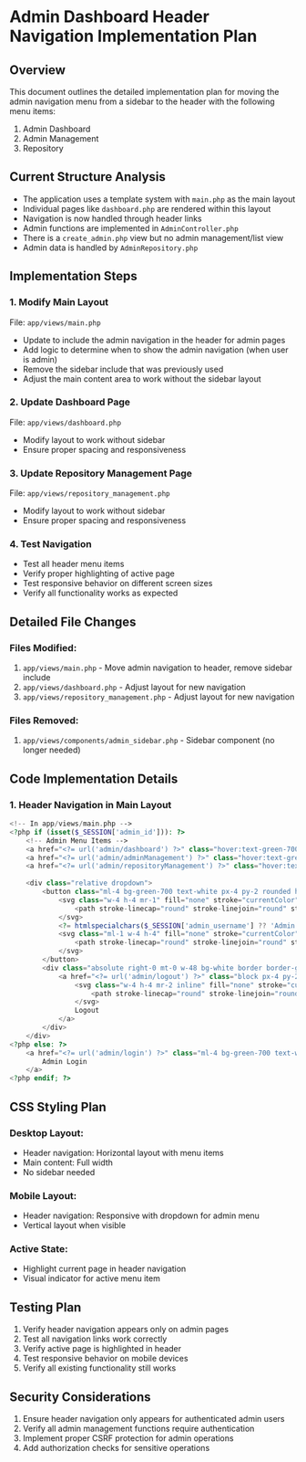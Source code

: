 # Admin Dashboard Header Navigation Implementation Plan

## Overview
This document outlines the detailed implementation plan for moving the admin navigation menu from a sidebar to the header with the following menu items:
1. Admin Dashboard
2. Admin Management
3. Repository

## Current Structure Analysis
- The application uses a template system with `main.php` as the main layout
- Individual pages like `dashboard.php` are rendered within this layout
- Navigation is now handled through header links
- Admin functions are implemented in `AdminController.php`
- There is a `create_admin.php` view but no admin management/list view
- Admin data is handled by `AdminRepository.php`

## Implementation Steps

### 1. Modify Main Layout
File: `app/views/main.php`
- Update to include the admin navigation in the header for admin pages
- Add logic to determine when to show the admin navigation (when user is admin)
- Remove the sidebar include that was previously used
- Adjust the main content area to work without the sidebar layout

### 2. Update Dashboard Page
File: `app/views/dashboard.php`
- Modify layout to work without sidebar
- Ensure proper spacing and responsiveness

### 3. Update Repository Management Page
File: `app/views/repository_management.php`
- Modify layout to work without sidebar
- Ensure proper spacing and responsiveness

### 4. Test Navigation
- Test all header menu items
- Verify proper highlighting of active page
- Test responsive behavior on different screen sizes
- Verify all functionality works as expected

## Detailed File Changes

### Files Modified:
1. `app/views/main.php` - Move admin navigation to header, remove sidebar include
2. `app/views/dashboard.php` - Adjust layout for new navigation
3. `app/views/repository_management.php` - Adjust layout for new navigation

### Files Removed:
1. `app/views/components/admin_sidebar.php` - Sidebar component (no longer needed)

## Code Implementation Details

### 1. Header Navigation in Main Layout
```php
<!-- In app/views/main.php -->
<?php if (isset($_SESSION['admin_id'])): ?>
    <!-- Admin Menu Items -->
    <a href="<?= url('admin/dashboard') ?>" class="hover:text-green-700 transition duration-200 <?= isActive('admin/dashboard') ? 'font-bold text-green-700' : '' ?>">Dashboard</a>
    <a href="<?= url('admin/adminManagement') ?>" class="hover:text-green-700 transition duration-200 <?= isActive('admin/adminManagement') ? 'font-bold text-green-700' : '' ?>">Admin Management</a>
    <a href="<?= url('admin/repositoryManagement') ?>" class="hover:text-green-700 transition duration-200 <?= isActive('admin/repositoryManagement') ? 'font-bold text-green-700' : '' ?>">Repository</a>
    
    <div class="relative dropdown">
        <button class="ml-4 bg-green-700 text-white px-4 py-2 rounded hover:bg-green-800 transition font-semibold shadow-sm text-sm flex items-center focus:outline-none dropdown-toggle">
            <svg class="w-4 h-4 mr-1" fill="none" stroke="currentColor" viewBox="0 0 24 24" xmlns="http://www.w3.org/2000/svg">
                <path stroke-linecap="round" stroke-linejoin="round" stroke-width="2" d="M16 7a4 4 0 11-8 0 4 4 0 018 0zM12 14a7 7 0 00-7 7h14a7 7 0 00-7-7z"></path>
            </svg>
            <?= htmlspecialchars($_SESSION['admin_username'] ?? 'Admin') ?>
            <svg class="ml-1 w-4 h-4" fill="none" stroke="currentColor" viewBox="0 0 24 24" xmlns="http://www.w3.org/2000/svg">
                <path stroke-linecap="round" stroke-linejoin="round" stroke-width="2" d="M19 9l-7 7-7"></path>
            </svg>
        </button>
        <div class="absolute right-0 mt-0 w-48 bg-white border border-gray-200 rounded shadow-lg hidden dropdown-menu transition duration-200 z-10">
            <a href="<?= url('admin/logout') ?>" class="block px-4 py-2 text-gray-700 hover:bg-green-50 hover:text-green-800 transition">
                <svg class="w-4 h-4 mr-2 inline" fill="none" stroke="currentColor" viewBox="0 0 24 24" xmlns="http://www.w3.org/2000/svg">
                    <path stroke-linecap="round" stroke-linejoin="round" stroke-width="2" d="M17 16l4-4m0 0l-4-4m4 4H7m6 4v1a3 3 0 01-3 3H6a3 3 0 01-3-3V7a3 0 013-3h4a3 3 0 013 3v1"></path>
                </svg>
                Logout
            </a>
        </div>
    </div>
<?php else: ?>
    <a href="<?= url('admin/login') ?>" class="ml-4 bg-green-700 text-white px-4 py-2 rounded hover:bg-green-800 transition font-semibold shadow-sm text-sm">
        Admin Login
    </a>
<?php endif; ?>
```

## CSS Styling Plan

### Desktop Layout:
- Header navigation: Horizontal layout with menu items
- Main content: Full width
- No sidebar needed

### Mobile Layout:
- Header navigation: Responsive with dropdown for admin menu
- Vertical layout when visible

### Active State:
- Highlight current page in header navigation
- Visual indicator for active menu item

## Testing Plan

1. Verify header navigation appears only on admin pages
2. Test all navigation links work correctly
3. Verify active page is highlighted in header
4. Test responsive behavior on mobile devices
5. Verify all existing functionality still works

## Security Considerations

1. Ensure header navigation only appears for authenticated admin users
2. Verify all admin management functions require authentication
3. Implement proper CSRF protection for admin operations
4. Add authorization checks for sensitive operations